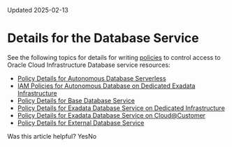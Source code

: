 Updated 2025-02-13
# Details for the Database Service
See the following topics for details for writing [policies](https://docs.oracle.com/en-us/iaas/Content/Identity/Concepts/policies.htm#How_Policies_Work) to control access to Oracle Cloud Infrastructure Database service resources:
  * [Policy Details for Autonomous Database Serverless](https://docs.oracle.com/en/cloud/paas/autonomous-database/serverless/adbsb/autonomous-database-iam-policies.html#GUID-9C843733-085A-4137-B5BE-CBA037E55BA5)
  * [IAM Policies for Autonomous Database on Dedicated Exadata Infrastructure](https://docs.oracle.com/en/cloud/paas/autonomous-database/dedicated/adbdf/index.html)
  * [Policy Details for Base Database Service](https://docs.oracle.com/en/cloud/paas/bm-and-vm-dbs-cloud/tfffs/index.html)
  * [Policy Details for Exadata Database Service on Dedicated Infrastructure](https://docs.oracle.com/en/engineered-systems/exadata-cloud-service/ecscm/ecs-policy-details.html#GUID-A967AE72-E18C-40ED-A928-D865618E9B9E)
  * [Policy Details for Exadata Database Service on Cloud@Customer](https://docs.oracle.com/iaas/exadata/doc/ecc-policy-details.html)
  * [Policy Details for External Database Service](https://docs.oracle.com/iaas/external-database/doc/policy-details-external-database.html)


Was this article helpful?
YesNo

